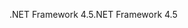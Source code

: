 <span data-ttu-id="05126-101">.NET Framework 4.5</span><span class="sxs-lookup"><span data-stu-id="05126-101">.NET Framework 4.5</span></span>